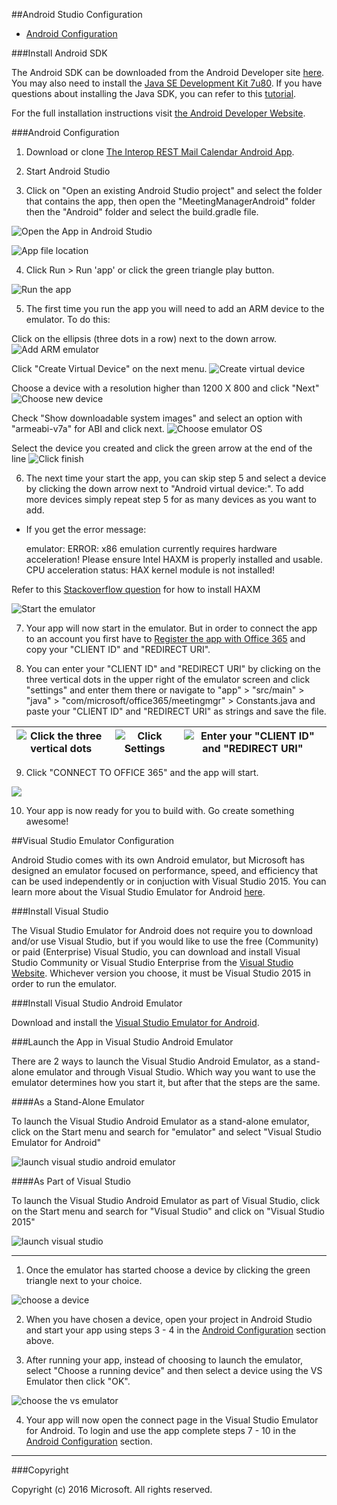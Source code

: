 ##Android Studio Configuration

  * [Android Configuration](#android-configuration)

###Install Android SDK

The Android SDK can be downloaded from the Android Developer site [here](http://developer.android.com/sdk/index.html). You may also need to install the [Java SE Development Kit 7u80](http://www.oracle.com/technetwork/java/javase/downloads/jdk7-downloads-1880260.html). If you have questions about installing the Java SDK, you can refer to this [tutorial](http://www.wikihow.com/Install-the-Java-Software-Development-Kit).

For the full installation instructions visit [the Android Developer Website](http://developer.android.com/sdk/installing/index.html).

###Android Configuration

1. Download or clone [The Interop REST Mail Calendar Android App](https://github.com/OfficeDev/Interop-REST-Mail-Contacts-Calendar-Sample).

2. Start Android Studio

3. Click on "Open an existing Android Studio project" and select the folder that contains the app, then open the "MeetingManagerAndroid" folder then the "Android" folder and select the build.gradle file.

  ![Open the App in Android Studio](../img/android-studio-open-project.jpg)

  ![App file location](../img/android-studio-file-location.jpg)

4. Click Run > Run 'app' or click the green triangle play button. 

  ![Run the app](../img/android-studio-run-app.jpg)

5. The first time you run the app you will need to add an ARM device to the emulator. To do this:  

  Click on the ellipsis (three dots in a row) next to the down arrow. 
  ![Add ARM emulator](../img/android-studio-add-emulator.jpg)

  Click "Create Virtual Device" on the next menu.
  ![Create virtual device](../img/android-studio-create-virtual-device.jpg)

  Choose a device with a resolution higher than 1200 X 800 and click "Next"
  ![Choose new device](../img/android-studio-choose-new-device.jpg)

  Check "Show downloadable system images" and select an option with "armeabi-v7a" for ABI and click next. 
  ![Choose emulator OS](../img/android-studio-choose-os.jpg)

  Select the device you created and click the green arrow at the end of the line
  ![Click finish](../img/android-studio-click-finish.jpg)

6. The next time your start the app, you can skip step 5 and select a device by clicking the down arrow next to "Android virtual device:". To add more devices simply repeat step 5 for as many devices as you want to add.

 * If you get the error message: 

    emulator: ERROR: x86 emulation currently requires hardware acceleration!
    Please ensure Intel HAXM is properly installed and usable.
    CPU acceleration status: HAX kernel module is not installed!

  Refer to this [Stackoverflow question](http://stackoverflow.com/questions/26355645/error-in-launching-avd) for how to install HAXM

  ![Start the emulator](../img/android-studio-run-emulator.jpg)

7. Your app will now start in the emulator. But in order to connect the app to an account you first have to [Register the app with Office 365](#register-the-app-with-office-365-developer-account) and copy your "CLIENT ID" and "REDIRECT URI".

8. You can enter your "CLIENT ID" and "REDIRECT URI" by clicking on the three vertical dots in the upper right of the emulator screen and click "settings" and enter them there or navigate to "app" > "src/main" > "java" > "com/microsoft/office365/meetingmgr" > Constants.java and paste your "CLIENT ID" and "REDIRECT URI" as strings and save the file.

  ![Click the three vertical dots](../img/android-studio-run-emulator-settings-2.jpg) | ![Click Settings](../img/android-studio-run-emulator-select-settings-2.jpg) | ![Enter your "CLIENT ID" and "REDIRECT URI"](../img/android-studio-run-emulator-string-entry-2.jpg)
  --- | --- | ---

9. Click "CONNECT TO OFFICE 365" and the app will start. 

  ![](../img/emulator-screen.jpg)

10. Your app is now ready for you to build with. Go create something awesome!

##Visual Studio Emulator Configuration

Android Studio comes with its own Android emulator, but Microsoft has designed an emulator focused on performance, speed, and efficiency that can be used independently or in conjuction with Visual Studio 2015. You can learn more about the Visual Studio Emulator for Android [here](https://channel9.msdn.com/Events/Visual-Studio/Connect-event-2014/516).

###Install Visual Studio

The Visual Studio Emulator for Android does not require you to download and/or use Visual Studio, but if you would like to use the free (Community) or paid (Enterprise) Visual Studio, you can download and install Visual Studio Community or Visual Studio Enterprise from the [Visual Studio Website](https://www.visualstudio.com/). Whichever version you choose, it must be Visual Studio 2015 in order to run the emulator.

###Install Visual Studio Android Emulator

Download and install the [Visual Studio Emulator for Android](https://www.visualstudio.com/en-us/features/msft-android-emulator-vs.aspx).

###Launch the App in Visual Studio Android Emulator

There are 2 ways to launch the Visual Studio Android Emulator, as a stand-alone emulator and through Visual Studio. Which way you want to use the emulator determines how you start it, but after that the steps are the same.

####As a Stand-Alone Emulator

To launch the Visual Studio Android Emulator as a stand-alone emulator, click on the Start menu and search for "emulator" and select "Visual Studio Emulator for Android"

![launch visual studio android emulator](../img/vs-emulator-start.jpg)

####As Part of Visual Studio

To launch the Visual Studio Android Emulator as part of Visual Studio, click on the Start menu and search for "Visual Studio" and click on "Visual Studio 2015"

![launch visual studio](../img/vs-start.jpg)

---

1. Once the emulator has started choose a device by clicking the green triangle next to your choice.
  
  ![choose a device](../img/vs-emulator-choose-device.jpg)

2. When you have chosen a device, open your project in Android Studio and start your app using steps 3 - 4 in the [Android Configuration](#android-configuration) section above.

3. After running your app, instead of choosing to launch the emulator, select "Choose a running device" and then select a device using the VS Emulator then click "OK".
  
  ![choose the vs emulator](../img/choose-vs-emulator.jpg) 

4. Your app will now open the connect page in the Visual Studio Emulator for Android. To login and use the app complete steps 7 - 10 in the [Android Configuration](#android-configuration) section.

---

###Copyright

Copyright (c) 2016 Microsoft. All rights reserved.